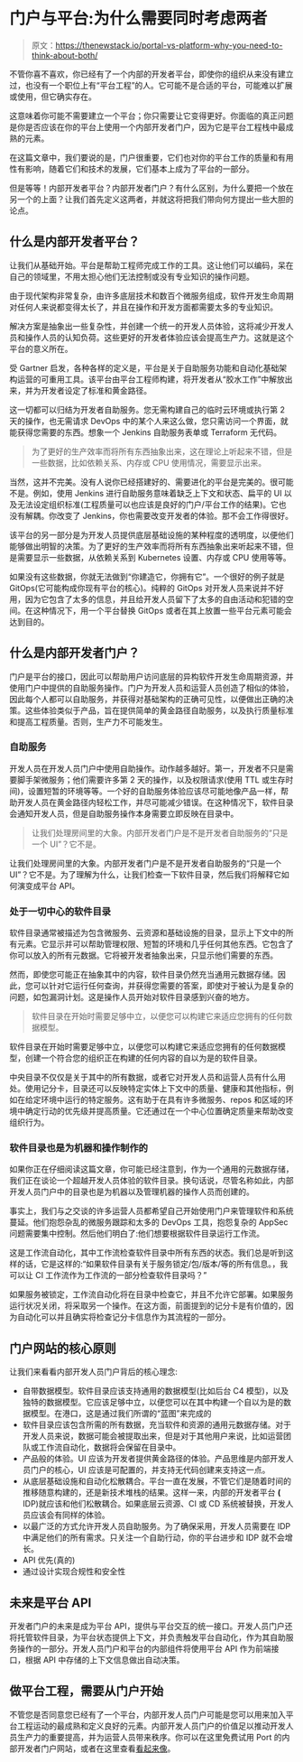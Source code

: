 # 门户与平台:为什么需要同时考虑两者

> 原文：<https://thenewstack.io/portal-vs-platform-why-you-need-to-think-about-both/>

不管你喜不喜欢，你已经有了一个内部的开发者平台，即使你的组织从来没有建立过，也没有一个职位上有“平台工程”的人。它可能不是合适的平台，可能难以扩展或使用，但它确实存在。

这意味着你可能不需要建立一个平台；你只需要让它变得更好。你面临的真正问题是你是否应该在你的平台上使用一个内部开发者门户，因为它是平台工程栈中最成熟的元素。

在这篇文章中，我们要说的是，门户很重要，它们也对你的平台工作的质量和有用性有影响，随着它们和技术的发展，它们基本上成为了平台的一部分。

但是等等！内部开发者平台？内部开发者门户？有什么区别，为什么要把一个放在另一个的上面？让我们首先定义这两者，并就这将把我们带向何方提出一些大胆的论点。

## **什么是内部开发者平台？**

让我们从基础开始。平台是帮助工程师完成工作的工具。这让他们可以编码，呆在自己的领域里，不用太担心他们无法控制或没有专业知识的操作问题。

由于现代架构非常复杂，由许多底层技术和数百个微服务组成，软件开发生命周期对任何人来说都变得太长了，并且在操作和开发方面都需要太多的专业知识。

解决方案是抽象出一些复杂性，并创建一个统一的开发人员体验，这将减少开发人员和操作人员的认知负荷。这些更好的开发者体验应该会提高生产力。这就是这个平台的意义所在。

受 Gartner 启发，各种各样的定义是，平台是关于自助服务功能和自动化基础架构运营的可重用工具。该平台由平台工程师构建，将开发者从“胶水工作”中解放出来，并为开发者设定了标准和黄金路径。

这一切都可以归结为开发者自助服务。您无需构建自己的临时云环境或执行第 2 天的操作，也无需请求 DevOps 中的某个人来这么做，您只需访问一个界面，就能获得您需要的东西。想象一个 Jenkins 自助服务表单或 Terraform 无代码。

> 为了更好的生产效率而将所有东西抽象出来，这在理论上听起来不错，但是一些数据，比如依赖关系、内存或 CPU 使用情况，需要显示出来。

当然，这并不完美。没有人说你已经搭建好的、需要进化的平台是完美的。很可能不是。例如，使用 Jenkins 进行自助服务意味着缺乏上下文和状态、扁平的 UI 以及无法设定组织标准(工程质量可以也应该是良好的门户/平台工作的结果)。它也没有解耦。你改变了 Jenkins，你也需要改变开发者的体验。那不会工作得很好。

该平台的另一部分是为开发人员提供底层基础设施的某种程度的透明度，以便他们能够做出明智的决策。为了更好的生产效率而将所有东西抽象出来听起来不错，但是需要显示一些数据，从依赖关系到 Kubernetes 设置、内存或 CPU 使用等等。

如果没有这些数据，你就无法做到“你建造它，你拥有它”。一个很好的例子就是 GitOps(它可能构成你现有平台的核心)。纯粹的 GitOps 对开发人员来说并不好用，因为它包含了太多的信息，并且给开发人员留下了太多的自由活动和犯错的空间。在这种情况下，用一个平台替换 GitOps 或者在其上放置一些平台元素可能会达到目的。

## **什么是内部开发者门户？**

门户是平台的接口，因此可以帮助用户访问底层的异构软件开发生命周期资源，并使用门户中提供的自助服务操作。门户为开发人员和运营人员创造了相似的体验，因此每个人都可以自助服务，并获得对基础架构的正确可见性，以便做出正确的决策。这些体验类似于产品，旨在提供简单的黄金路径自助服务，以及执行质量标准和提高工程质量。否则，生产力不可能发生。

### **自助服务**

开发人员在开发人员门户中使用自助操作。动作越多越好。第一，开发者不只是需要脚手架微服务；他们需要许多第 2 天的操作，以及权限请求(使用 TTL 或生存时间)，设置短暂的环境等等。一个好的自助服务体验应该尽可能地像产品一样，帮助开发人员在黄金路径内轻松工作，并尽可能减少错误。在这种情况下，软件目录会通知开发人员，但是自助服务操作本身需要立即反映在目录中。

> 让我们处理房间里的大象。内部开发者门户是不是开发者自助服务的“只是一个 UI”？它不是。

让我们处理房间里的大象。内部开发者门户是不是开发者自助服务的“只是一个 UI”？它不是。为了理解为什么，让我们检查一下软件目录，然后我们将解释它如何演变成平台 API。

### **处于一切中心的软件目录**

软件目录通常被描述为包含微服务、云资源和基础设施的目录，显示上下文中的所有元素。它显示并可以帮助管理权限、短暂的环境和几乎任何其他东西。它包含了你可以放入的所有元数据。它将被开发者抽象出来，只显示他们需要的东西。

然而，即使您可能正在抽象其中的内容，软件目录仍然充当通用元数据存储。因此，您可以针对它运行任何查询，并获得您需要的答案，即使对于被认为是复杂的问题，如包漏洞计划。这是操作人员开始对软件目录感到兴奋的地方。

> 软件目录在开始时需要足够中立，以便您可以构建它来适应您拥有的任何数据模型。

软件目录在开始时需要足够中立，以便您可以构建它来适应您拥有的任何数据模型，创建一个符合您的组织正在构建的任何内容的自以为是的软件目录。

中央目录不仅仅是关于其中的所有数据，或者它对开发人员和运营人员有什么用处。使用记分卡，目录还可以反映特定实体上下文中的质量、健康和其他指标，例如在给定环境中运行的特定服务。这有助于在具有许多微服务、repos 和区域的环境中确定行动的优先级并提高质量。它还通过在一个中心位置确定质量来帮助改变组织行为。

### **软件目录也是为机器和操作制作的**

如果你正在仔细阅读这篇文章，你可能已经注意到，作为一个通用的元数据存储，我们正在谈论一个超越开发人员体验的软件目录。换句话说，尽管名称如此，内部开发人员门户中的目录也是为机器以及管理机器的操作人员而创建的。

事实上，我们与之交谈的许多运营人员都希望自己开始使用门户来管理软件和系统蔓延。他们抱怨杂乱的微服务跟踪和太多的 DevOps 工具，抱怨复杂的 AppSec 问题需要集中控制。然后他们明白了:他们想要根据软件目录运行工作流。

这是工作流自动化，其中工作流检查软件目录中所有东西的状态。我们总是听到这样的话，它是这样的:“如果软件目录有关于服务锁定/包/版本/等的所有信息。，我可以让 CI 工作流作为工作流的一部分检查软件目录吗？”

如果服务被锁定，工作流自动化将在目录中检查它，并且不允许它部署。如果服务运行状况关闭，将采取另一个操作。在这方面，前面提到的记分卡是有价值的，因为自动化可以并且确实将检查记分卡信息作为其流程的一部分。

## **门户网站的核心原则**

让我们来看看内部开发人员门户背后的核心理念:

*   自带数据模型。软件目录应该支持通用的数据模型(比如后台 C4 模型)，以及独特的数据模型。它应该足够中立，以便您可以在其中构建一个自以为是的数据模型。在港口，这是通过我们所谓的“蓝图”来完成的
*   软件目录应该包含所需的所有数据，充当软件和资源的通用元数据存储。对于开发人员来说，数据可能会被提取出来，但是对于其他用户来说，比如运营团队或工作流自动化，数据将会保留在目录中。
*   产品般的体验。UI 应该为开发者提供黄金路径的体验。产品思维是内部开发人员门户的核心，UI 应该是可配置的，并支持无代码创建来支持这一点。
*   从底层基础设施和自动化松散耦合。平台一直在发展，不管它们是随着时间的推移随意构建的，还是新技术堆栈的结果。这样一来，内部的开发者平台 **(** IDP)就应该和他们松散耦合。如果底层云资源、CI 或 CD 系统被替换，开发人员应该会有同样的体验。
*   以最广泛的方式允许开发人员自助服务。为了确保采用，开发人员需要在 IDP 中满足他们的所有需求。只关注一个自助行动，你的平台进步和 IDP 就不会增长。
*   API 优先(真的)
*   通过设计实现合规性和安全性

## **未来是平台 API**

开发者门户的未来是成为平台 API，提供与平台交互的统一接口。开发人员门户还将托管软件目录，为平台状态提供上下文，并负责触发平台自动化，作为其自助服务操作的一部分。开发人员门户和平台的内部组件将使用平台 API 作为前端接口，根据 API 中存储的上下文信息做出自动决策。

## **做平台工程，需要从门户开始**

不管您是否同意您已经有了一个平台，内部开发人员门户可能是您可以用来加入平台工程运动的最成熟和定义良好的元素。内部开发人员门户的价值足以推动开发人员生产力的重要提高，并为运营人员带来秩序。你可以在这里免费试用 Port 的内部开发者门户网站，或者在这里查看[看起来像](https://www.youtube.com/watch?v=ELZ0sPh8joU)。

<svg xmlns:xlink="http://www.w3.org/1999/xlink" viewBox="0 0 68 31" version="1.1"><title>Group</title> <desc>Created with Sketch.</desc></svg>
